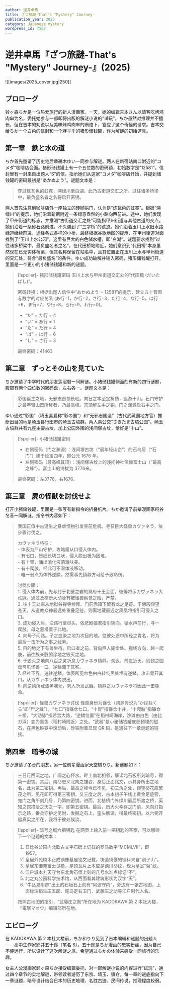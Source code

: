 ```yaml
---
author: 逆井卓馬
title: ざつ旅謎-That's "Mystery" Journey-
publication_year: 2025
category: Japanese mystery
wordpress_id: 7567
---
```


# 逆井卓馬『ざつ旅謎-That's "Mystery" Journey-』(2025)

![[images/2025_cover.jpg|250]]

## プロローグ

铃ヶ森ちか是一位热爱旅行的新人漫画家。一天，她的编辑吉本さん以请客吃烤鸡肉串为名，委托她参与一部即将出版的解谜小说的“试玩”。ちか虽然对推理并不擅长，但在吉本的劝说以及美味烤鸡肉串的贿赂下，答应了这个奇怪的请求。吉本交给ちか一个白色的信封和一个胖乎乎的猪形储钱罐，作为解谜的初始道具。

## 第一章　鉄と水の道

ちか首先邀请了历史宅后辈鵜木ゆい一同参与解谜。两人在新宿站南口附近的“コメダ”咖啡店会面。猪形储钱罐上有一个五位数的密码锁，初始数字是“12581”。信封里有一封来自出题人“S”的信，指示她们从这家“コメダ”咖啡店开始，并提到储钱罐的密码最初是“あかぬよう”。谜题文本是：

> 穿过炼瓦色的虹霓，溯绿川至白湖。此乃古街道交汇之所。过往诸多桥梁中，最负盛名者之名将启开密钥。

两人首先注意到咖啡店外一座独立的砖砌拱门，认为是“炼瓦色的虹霓”。根据“溯绿川”的提示，她们沿着新宿附近一条绿意盎然的小路向西前进。途中，她们发现了甲州街道的标志，并推测“古街道交汇之处”可能指甲州街道与其他古道的交点。她们沿着一条砂石路前进，不久遇到了“三字桥”的遗迹。她们沿着玉川上水旧水路绿道继续前进，途经各式各样的小桥，最终根据谷歌地图的提示，在甲州街道对面找到了“玉川上水公园”，这里有巨大的白色储水槽，即“白湖”。谜题要求找到“过往诸多桥梁中，最负盛名者之名”。在代田桥站附近，她们意识到“代田桥”本身虽然现在已无实体桥梁，但其名称保留在站名中，且其位置正在玉川上水与甲州街道的交汇处，符合“最负盛名”的条件。ゆい成功破解并输入密码，猪形储钱罐打开，里面是一个更小的小猪储钱罐和新的谜题。

> [!spoiler]- 猪形储钱罐密码
> 玉川上水与甲州街道交汇处的“代田橋 (だいたばし)”。
> 
> 密码转换：根据出题人信件中“あかぬよう = 12581”的提示，建立五十音图与数字的对应关系 (あ行=1，か行=2，さ行=3，た行=4，な行=5，は行=6，ま行=7，や行=8，ら行=9，わ行=0)。
> - “だ” = た行 = 4
> - “い” = あ行 = 1
> - “た” = た行 = 4
> - “ば” = は行 = 6
> - “し” = さ行 = 3
> 
> 最终密码：41463

## 第二章　ずっとその山を見ていた

ちか邀请了中学时代的朋友莲沼暦一同解谜。小猪储钱罐侧面刻有新的四行谜题，腹部有两个四位数的密码盘，左右各一。谜题文本是：

> 彩国诞生之地，无邪志首领长眠。向日之本至宝祈祷，巡游十山。石门守护之最年轻山峦所拜者，乃最高峰。其顶解左手之钥，门之渊源启右手之门。

ゆい通过“彩国”（埼玉县爱称“彩の国”）和“无邪志国造”（古代武藏国地方官）推断出目的地是埼玉县行田市的崎玉古墳群。两人乘公交“さきたま古墳公园”。崎玉古墳群共有九座主要古坟，加上公园外围的浅间塚古坟，恰好是“十山”。

> [!spoiler]- 小猪储钱罐密码
> - 右侧密码（门之渊源）：浅间塚古坟（“最年轻山峦”）的石鸟居（“石门”）建于延宝四年，即公元 1676 年。
> - 左侧密码（最高峰其顶）：浅间塚古坟上的浅间神社信仰富士山（“最高之峰”）。富士山的海拔为 3776米。
> 
> 最终密码：左3776，右1676。

## 第三章　屍の怪獣を討伐せよ

打开小猪储钱罐，里面是一张写有新指令的折叠纸片。ちか邀请了前辈漫画家糀谷冬音一同解谜。指令书内容如下：

> 我国正值中古诞生之暴虐怪物引发空前危机。寻获巨大怪兽カヴァネラ，依步骤讨伐之。
> 
> カヴァネラ特征：</br>- 体表为尸山守护，攻略需从口侵入体内。</br>- 有七口，皆细长切口状，侵入脱出极为困难。</br>- 有十胃，涌出消化液清澈味美。</br>- 有十爬肢，经此可不湿体液移动。</br>- 唯一弱点为体外逆鳞，然需事先镇静方可给予致命伤。
> 
> 讨伐步骤：</br>1. 侵入体内前，先与封于北壁之岩的冥府十王会面。彼等将示カヴァネラ大动脉。通过及横断大动脉有被怪兽察觉之险，严禁。</br>2. 往十王处需从地狱谷禅寺参拜。门前赤箱下留有龙之足迹。于佛殿仰望苍天，从道教众神最远处重叠足迹，则离地藏最近之凤凰将指引可侵入之口。</br>3. 成功侵入后，沿路行至尽头，依悲剧姬君指引转向。循水声前行，寻一爬肢。母之墓塔置于此地。</br>4. 向母子问路。子之血染之地为次目的地。往彼处途中所经之胃名，将为最后一击所为之事之线索。</br>5. 目的地之下有兽坐待。启口者之前，背向巨人毙命处。视线方向，越一爬肢，前往族亲脏腑涂地之毁灭之地。</br>6. 于毁灭之地向八百之灵祈念カヴァネラ镇静。勿返，前进近天，则顶之圆盘可见怪兽一口。逆鳞藏于其喉。</br>7. 经社下界，速往逆鳞。体表所见血色由白转纯黑处埋有逆鳞。攻击胃开其口，从カヴァネラ体内脱出。</br>8. 向逆鳞所藏漆黑喉元，刺入所发武器。镇静之カヴァネラ将因此一击毙命。

> [!spoiler]- 怪兽カヴァネラ讨伐
> 怪兽身份为镰仓（词源传说为“かばねくら”即“尸之藏”），“七口”指镰仓七口，“十胃”指镰仓十井，“十爬肢”指镰仓十桥，“大动脉”指若宫大路，“逆鳞位置”在稻村崎海岸，沙滩由白色（由比ガ浜）变为黑色（稻村崎附近）之处。“武器”是小猪储钱罐底部预埋的磁石，在黑色砂铁中滚动后，砂铁附着显现 QR 码，是通往下一章谜题的链接。

## 第四章　暗号の城

ちか邀请了冬音的朋友，另一位前辈漫画家天空橋りり。新谜题如下：

> 三日月西沉之地，广阔之心怀水。畔上南北相邻，解读北石板所刻暗号，得第一密钥。其后，南尽忠义北向之雄姿，身后正面铭文，示其身所出之地名，此为第二密钥。再后，最高之峰今已不见，初三角之处，仰望葵花应繁茂之所，见花即可得第三密钥。又三度之后，古本初子午线上黄金足迹旁，鬼门之角所刻几号，乃第四密钥。进而，北桔桥门外绿川最后所渡之桥，英知之馆描绘之天之一字，即第五密钥。最后，历大火幸存之门前，风向灯指示之路，番兵守护之见附，发掘之石上，歪头解读，得最终密钥。以六钥开启真实之所在，我将于彼处候汝。

> [!spoiler]- 暗号之城六把钥匙
> 在网页上输入前一把钥匙的答案，可以解锁下一个谜题的文本：
> 1. 日比谷公园内北欧古文字石碑上记载的罗马数字“MCMLVII”，即 1957。
> 2. 皇居外苑楠木正成铜像基座铭文记载，铸造铜像的铜料来自“別子山”。
> 3. 皇居东御苑富士见橹，屋顶瓦片上本应是德川葵纹，现为皇室“菊”纹。
> 4. 江户城本丸天守台东北角石垣上刻的几号水准点标记“不”。
> 5. 北之丸公园科学技术馆，从西面看其建筑形状为汉字“天”。
> 6. “牛込見附跡”出土的石垣石上刻有“阿波守内”，旁边有一张古地图，上面标注稻生庄五郎、尾岛定右卫门、武藤庄之助等江户时代人名。
> 
> 按照古地图的指引，“武藤庄之助”所在地为 KADOKAWA 第 2 本社大楼，『電撃マオウ』编辑部所在地。

## エピローグ

在 KADOKAWA 第 2 本社大楼前，ちか和りり见到了吉本编辑和谜题的出题人——高中生作家鈴井五十鈴（笔名 S）。五十鈴是ちか漫画的忠实粉丝，因为自己不便远行，所以设计了这次解谜之旅，希望通过ちかの体验来感受一同旅行的乐趣。

女主人公漫画家鈴ヶ森ちか接受编辑委托，对一部解谜小说的内容进行“试玩”，通过四个章节的实地解谜，带领读者游历了东京、埼玉、镰仓。每一章的谜底指向下一章谜题，暗号设计结合日本的历史地理、名胜古迹、民间传说，推理程度较弱。
